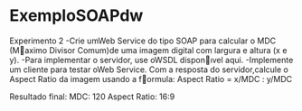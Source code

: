 # ExemploSOAPdw

Experimento 2
-Crie umWeb Service do tipo SOAP para calcular o MDC (Maximo Divisor Comum)de uma imagem digital com largura e altura (x e y).
-Para implementar o servidor, use oWSDL disponıvel aqui.
-Implemente um cliente para testar oWeb Service. Com a resposta do servidor,calcule o Aspect Ratio da imagem usando a formula:
Aspect Ratio = x/MDC : y/MDC

Resultado final:
MDC: 120
Aspect Ratio: 16:9

